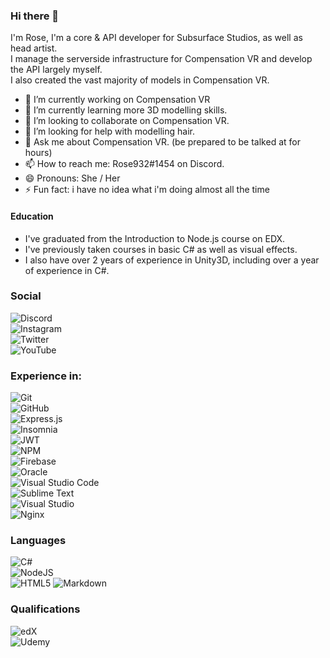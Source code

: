 ### Hi there 👋  
  
I'm Rose, I'm a core & API developer for Subsurface Studios, as well as head artist.  
I manage the serverside infrastructure for Compensation VR and develop the API largely myself.  
I also created the vast majority of models in Compensation VR.  

- 🔭 I’m currently working on Compensation VR
- 🌱 I’m currently learning more 3D modelling skills.
- 👯 I’m looking to collaborate on Compensation VR.
- 🤔 I’m looking for help with modelling hair.
- 💬 Ask me about Compensation VR. (be prepared to be talked at for hours)
- 📫 How to reach me: Rose932#1454 on Discord.
- 😄 Pronouns: She / Her
- ⚡ Fun fact: i have no idea what i'm doing almost all the time

#### Education
- I've graduated from the Introduction to Node.js course on EDX.
- I've previously taken courses in basic C# as well as visual effects.
- I also have over 2 years of experience in Unity3D, including over a year of experience in C#.

### Social
![Discord](https://img.shields.io/badge/w2cgRjWkdb-%237289DA.svg?style=for-the-badge&logo=discord&logoColor=white)  
![Instagram](https://img.shields.io/badge/cvr_rose-%23E4405F.svg?style=for-the-badge&logo=Instagram&logoColor=white)  
![Twitter](https://img.shields.io/badge/cvr_rose-%231DA1F2.svg?style=for-the-badge&logo=Twitter&logoColor=white)  
![YouTube](https://img.shields.io/badge/Compensation%20VR-%23FF0000.svg?style=for-the-badge&logo=YouTube&logoColor=white)  


### Experience in:

![Git](https://img.shields.io/badge/git-%23F05033.svg?style=for-the-badge&logo=git&logoColor=white)  
![GitHub](https://img.shields.io/badge/github-%23121011.svg?style=for-the-badge&logo=github&logoColor=white)  
![Express.js](https://img.shields.io/badge/express.js-%23404d59.svg?style=for-the-badge&logo=express&logoColor=%2361DAFB)  
![Insomnia](https://img.shields.io/badge/Insomnia-black?style=for-the-badge&logo=insomnia&logoColor=5849BE)  
![JWT](https://img.shields.io/badge/JWT-black?style=for-the-badge&logo=JSON%20web%20tokens)  
![NPM](https://img.shields.io/badge/NPM-%23000000.svg?style=for-the-badge&logo=npm&logoColor=white)  
![Firebase](https://img.shields.io/badge/firebase-%23039BE5.svg?style=for-the-badge&logo=firebase)  
![Oracle](https://img.shields.io/badge/Oracle-F80000?style=for-the-badge&logo=oracle&logoColor=white)  
![Visual Studio Code](https://img.shields.io/badge/Visual%20Studio%20Code-0078d7.svg?style=for-the-badge&logo=visual-studio-code&logoColor=white)  
![Sublime Text](https://img.shields.io/badge/sublime_text-%23575757.svg?style=for-the-badge&logo=sublime-text&logoColor=important)  
![Visual Studio](https://img.shields.io/badge/Visual%20Studio-5C2D91.svg?style=for-the-badge&logo=visual-studio&logoColor=white)  
![Nginx](https://img.shields.io/badge/nginx-%23009639.svg?style=for-the-badge&logo=nginx&logoColor=white)  


### Languages
![C#](https://img.shields.io/badge/c%23-%23239120.svg?style=for-the-badge&logo=c-sharp&logoColor=white)  
![NodeJS](https://img.shields.io/badge/node.js-6DA55F?style=for-the-badge&logo=node.js&logoColor=white)  
![HTML5](https://img.shields.io/badge/html5-%23E34F26.svg?style=for-the-badge&logo=html5&logoColor=white)
![Markdown](https://img.shields.io/badge/markdown-%23000000.svg?style=for-the-badge&logo=markdown&logoColor=white)  


### Qualifications

![edX](https://img.shields.io/badge/edX-%2302262B.svg?style=for-the-badge&logo=edX&logoColor=white)  
![Udemy](https://img.shields.io/badge/Udemy-A435F0?style=for-the-badge&logo=Udemy&logoColor=white)  
